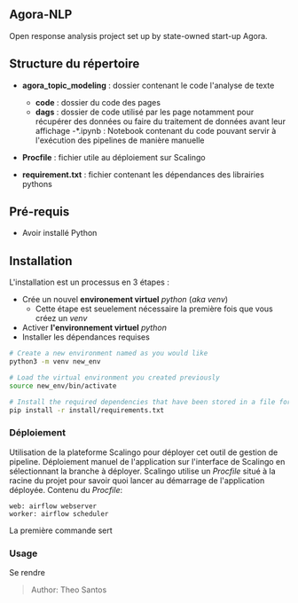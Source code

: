 ## Agora-NLP

Open response analysis project set up by state-owned start-up Agora.


## Structure du répertoire

- **agora_topic_modeling** : dossier contenant le code l'analyse de texte
  - **code** : dossier du code des pages
  - **dags** : dossier de code utilisé par les page notamment pour récupérer des données ou faire du traitement de données avant leur affichage
  -*.ipynb : Notebook contenant du code pouvant servir à l'exécution des pipelines de manière manuelle 

- **Procfile** : fichier utile au déploiement sur Scalingo
- **requirement.txt** : fichier contenant les dépendances des librairies pythons


## Pré-requis

- Avoir installé Python

## Installation

L'installation est un processus en 3 étapes :
- Crée un nouvel **environement virtuel** *python* (*aka venv*)
  - Cette étape est seuelement nécessaire la première fois que vous créez un *venv*
- Activer **l'environnement virtuel** *python*
- Installer les dépendances requises

```bash 
# Create a new environment named as you would like 
python3 -m venv new_env
```

```bash 
# Load the virtual environment you created previously
source new_env/bin/activate
```

```bash
# Install the required dependencies that have been stored in a file for the occasion
pip install -r install/requirements.txt
```

### Déploiement
Utilisation de la plateforme Scalingo pour déployer cet outil de gestion de pipeline.
Déploiement manuel de l'application sur l'interface de Scalingo en sélectionnant la branche à déployer.
Scalingo utilise un *Procfile* situé à la racine du projet pour savoir quoi lancer au démarrage de l'application déployée.
Contenu du *Procfile*:
```
web: airflow webserver
worker: airflow scheduler
```
La première commande sert 

### Usage
Se rendre 

> Author: Theo Santos